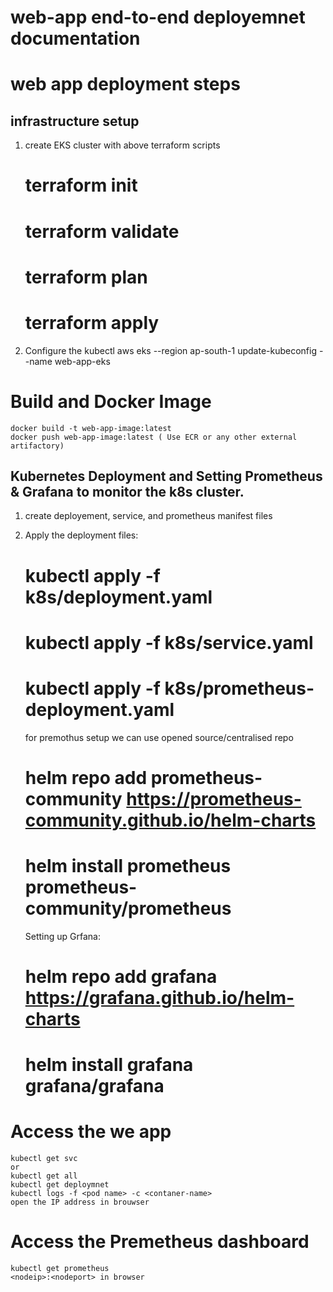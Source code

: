 # web-app end-to-end deployemnet documentation

# web app deployment steps

## infrastructure setup
1. create EKS cluster with above terraform scripts
    # terraform init
    # terraform validate
    # terraform plan
    # terraform apply
2. Configure the kubectl
    aws eks --region ap-south-1 update-kubeconfig --name web-app-eks

# Build and Docker Image
    docker build -t web-app-image:latest
    docker push web-app-image:latest ( Use ECR or any other external artifactory)

## Kubernetes Deployment and Setting Prometheus & Grafana to monitor the k8s cluster.

1. create deployement, service, and prometheus manifest files
    
2. Apply the deployment files:
    # kubectl apply -f k8s/deployment.yaml
    # kubectl apply -f k8s/service.yaml
    # kubectl apply -f k8s/prometheus-deployment.yaml

   for premothus setup we can use opened source/centralised repo
     # helm repo add prometheus-community https://prometheus-community.github.io/helm-charts 
    # helm install prometheus prometheus-community/prometheus

    Setting up Grfana:
    # helm repo add grafana https://grafana.github.io/helm-charts
    # helm install grafana grafana/grafana

# Access the we app
    kubectl get svc
    or 
    kubectl get all
    kubectl get deploymnet
    kubectl logs -f <pod name> -c <contaner-name>
    open the IP address in brouwser

# Access the Premetheus dashboard
    kubectl get prometheus 
    <nodeip>:<nodeport> in browser